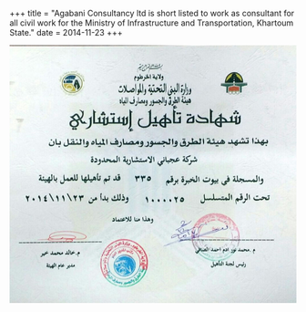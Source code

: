 +++
title = "Agabani Consultancy ltd is short listed to work as consultant for all civil work for the Ministry of Infrastructure and Transportation, Khartoum State."
date = 2014-11-23
+++

![Short Listed Certificate](certificate_short_listed.jpeg)
